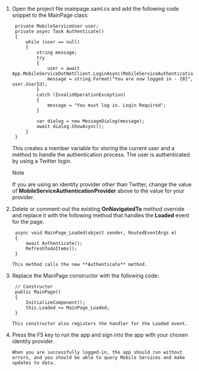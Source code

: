 1. Open the project file mainpage.xaml.cs and add the following code snippet to the MainPage class:
   
        private MobileServiceUser user;
        private async Task Authenticate()
        {
            while (user == null)
            {
                string message;
                try
                {
                    user = await App.MobileServiceDotNetClient.LoginAsync(MobileServiceAuthenticationProvider.Twitter);
                    message = string.Format("You are now logged in - {0}", user.UserId);
                }
                catch (InvalidOperationException)
                {
                    message = "You must log in. Login Required";
                }
   
                var dialog = new MessageDialog(message);
                await dialog.ShowAsync();
            }
        }
   
    This creates a member variable for storing the current user and a method to handle the authentication process. The user is authenticated by using a Twitter login.
   
   > [!NOTE]
   > If you are using an identity provider other than Twitter, change the value of <strong>MobileServiceAuthenticationProvider</strong> above to the value for your provider.</p>
   > </div>
   > 
   > 
2. Delete or comment-out the existing **OnNavigatedTo** method override and replace it with the following method that handles the **Loaded** event for the page. 
   
        async void MainPage_Loaded(object sender, RoutedEventArgs e)
        {
            await Authenticate();
            RefreshTodoItems();
        }
   
       This method calls the new **Authenticate** method. 
3. Replace the MainPage constructor with the following code:
   
        // Constructor
        public MainPage()
        {
            InitializeComponent();
            this.Loaded += MainPage_Loaded;
        }
   
       This constructor also registers the handler for the Loaded event.
4. Press the F5 key to run the app and sign into the app with your chosen identity provider. 
   
       When you are successfully logged-in, the app should run without errors, and you should be able to query Mobile Services and make updates to data.

